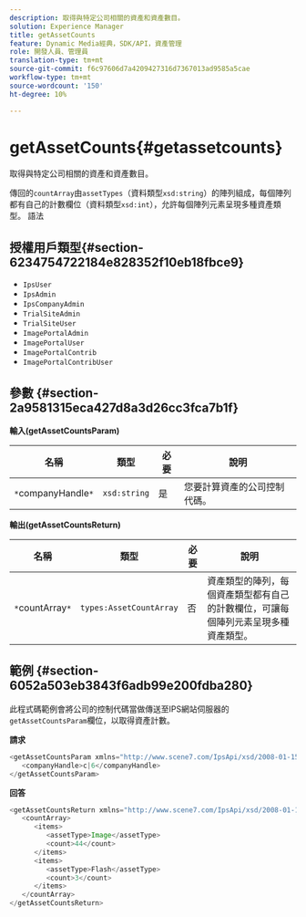 ```yaml
---
description: 取得與特定公司相關的資產和資產數目。
solution: Experience Manager
title: getAssetCounts
feature: Dynamic Media經典，SDK/API，資產管理
role: 開發人員、管理員
translation-type: tm+mt
source-git-commit: f6c97606d7a4209427316d7367013ad9585a5cae
workflow-type: tm+mt
source-wordcount: '150'
ht-degree: 10%

---
```



# getAssetCounts{#getassetcounts}

取得與特定公司相關的資產和資產數目。

傳回的`countArray`由`assetTypes`（資料類型`xsd:string`）的陣列組成，每個陣列都有自己的計數欄位（資料類型`xsd:int`），允許每個陣列元素呈現多種資產類型。
語法

## 授權用戶類型{#section-6234754722184e828352f10eb18fbce9}

* `IpsUser`
* `IpsAdmin`
* `IpsCompanyAdmin`
* `TrialSiteAdmin`
* `TrialSiteUser`
* `ImagePortalAdmin`
* `ImagePortalUser`
* `ImagePortalContrib`
* `ImagePortalContribUser`

## 參數 {#section-2a9581315eca427d8a3d26cc3fca7b1f}

**輸入(getAssetCountsParam)**

| 名稱 | 類型 | 必要 | 說明 |
|---|---|---|---|
| `*`companyHandle`*` | `xsd:string` | 是 | 您要計算資產的公司控制代碼。 |

**輸出(getAssetCountsReturn)**

| 名稱 | 類型 | 必要 | 說明 |
|---|---|---|---|
| `*`countArray`*` | `types:AssetCountArray` | 否 | 資產類型的陣列，每個資產類型都有自己的計數欄位，可讓每個陣列元素呈現多種資產類型。 |

## 範例 {#section-6052a503eb3843f6adb99e200fdba280}

此程式碼範例會將公司的控制代碼當做傳送至IPS網站伺服器的`getAssetCountsParam`欄位，以取得資產計數。

**請求**

```java
<getAssetCountsParam xmlns="http://www.scene7.com/IpsApi/xsd/2008-01-15">
   <companyHandle>c|6</companyHandle>
</getAssetCountsParam>
```

**回答**

```java
<getAssetCountsReturn xmlns="http://www.scene7.com/IpsApi/xsd/2008-01-15">
   <countArray>
      <items>
         <assetType>Image</assetType>
         <count>44</count>
      </items>
      <items>
         <assetType>Flash</assetType>
         <count>3</count>
      </items>
   </countArray>
</getAssetCountsReturn>
```

